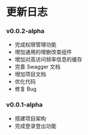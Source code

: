 # 更新日志

### v0.0.2-alpha

* 完成权限管理功能
* 增加通用的增删改查组件
* 增加对高访问频率信息的缓存
* 完善 Swagger 文档
* 增加项目文档
* 优化代码
* 修复 Bug



### v0.0.1-alpha

* 搭建项目架构
* 完成登录登出功能
